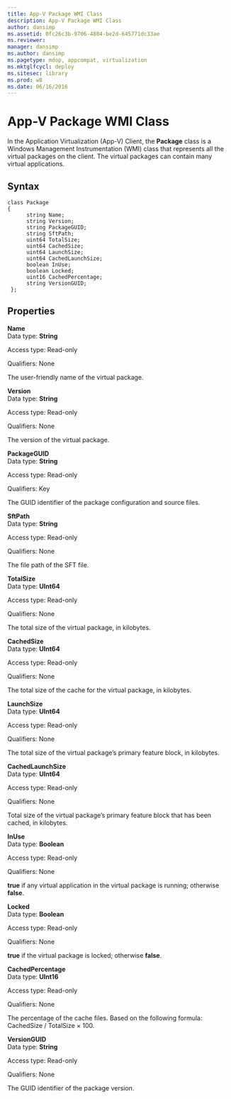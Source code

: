 ```yaml
---
title: App-V Package WMI Class
description: App-V Package WMI Class
author: dansimp
ms.assetid: 0fc26c3b-9706-4804-be2d-645771dc33ae
ms.reviewer: 
manager: dansimp
ms.author: dansimp
ms.pagetype: mdop, appcompat, virtualization
ms.mktglfcycl: deploy
ms.sitesec: library
ms.prod: w8
ms.date: 06/16/2016
---
```



# App-V Package WMI Class


In the Application Virtualization (App-V) Client, the **Package** class is a Windows Management Instrumentation (WMI) class that represents all the virtual packages on the client. The virtual packages can contain many virtual applications.

## Syntax


``` syntax
class Package
{
      string Name;
      string Version;
      string PackageGUID;
      string SftPath;
      uint64 TotalSize;
      uint64 CachedSize;
      uint64 LaunchSize;
      uint64 CachedLaunchSize;
      boolean InUse;
      boolean Locked;
      uint16 CachedPercentage;
      string VersionGUID;
 };
```

## Properties


<a href="" id="name"></a>**Name**  
Data type: **String**

Access type: Read-only

Qualifiers: None

The user-friendly name of the virtual package.

<a href="" id="version"></a>**Version**  
Data type: **String**

Access type: Read-only

Qualifiers: None

The version of the virtual package.

<a href="" id="packageguid"></a>**PackageGUID**  
Data type: **String**

Access type: Read-only

Qualifiers: Key

The GUID identifier of the package configuration and source files.

<a href="" id="sftpath"></a>**SftPath**  
Data type: **String**

Access type: Read-only

Qualifiers: None

The file path of the SFT file.

<a href="" id="totalsize"></a>**TotalSize**  
Data type: **UInt64**

Access type: Read-only

Qualifiers: None

The total size of the virtual package, in kilobytes.

<a href="" id="cachedsize"></a>**CachedSize**  
Data type: **UInt64**

Access type: Read-only

Qualifiers: None

The total size of the cache for the virtual package, in kilobytes.

<a href="" id="launchsize"></a>**LaunchSize**  
Data type: **UInt64**

Access type: Read-only

Qualifiers: None

The total size of the virtual package’s primary feature block, in kilobytes.

<a href="" id="cachedlaunchsize"></a>**CachedLaunchSize**  
Data type: **UInt64**

Access type: Read-only

Qualifiers: None

Total size of the virtual package’s primary feature block that has been cached, in kilobytes.

<a href="" id="inuse"></a>**InUse**  
Data type: **Boolean**

Access type: Read-only

Qualifiers: None

**true** if any virtual application in the virtual package is running; otherwise **false**.

<a href="" id="locked"></a>**Locked**  
Data type: **Boolean**

Access type: Read-only

Qualifiers: None

**true** if the virtual package is locked; otherwise **false**.

<a href="" id="cachedpercentage"></a>**CachedPercentage**  
Data type: **UInt16**

Access type: Read-only

Qualifiers: None

The percentage of the cache files. Based on the following formula: CachedSize / TotalSize × 100.

<a href="" id="versionguid"></a>**VersionGUID**  
Data type: **String**

Access type: Read-only

Qualifiers: None

The GUID identifier of the package version.

 

 






